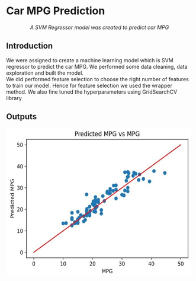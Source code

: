 # Car MPG Prediction

<p align="center"><i>A SVM Regressor model was created to predict car MPG</i></p>

## Introduction

<p> We were assigned to create a machine learning model which is SVM regressor to predict the car MPG. We performed some data cleaning, data exploration and built the model.<br>We did performed feature selection to choose the right number of features to train our model. Hence for feature selection we used the wrapper method. We also fine tuned the hyperparameters using GridSearchCV library </p>

## Outputs

<img src="https://github.com/Sharvin1106/Car-MPG-Prediction/blob/main/imagesCar/MLModelPic1.jpg" width="500px" height="400px" />
 
